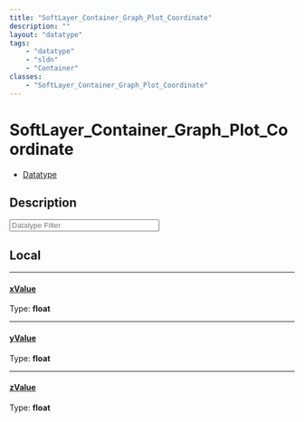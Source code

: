 ```yaml
---
title: "SoftLayer_Container_Graph_Plot_Coordinate"
description: ""
layout: "datatype"
tags:
    - "datatype"
    - "sldn"
    - "Container"
classes:
    - "SoftLayer_Container_Graph_Plot_Coordinate"
---
```


# SoftLayer_Container_Graph_Plot_Coordinate
<div id='service-datatype'>
    <ul id='sldn-reference-tabs'>
        <li id='datatype'> <a href='/reference/datatypes/SoftLayer_Container_Graph_Plot_Coordinate' >Datatype</a></li>
    </ul>
</div>

## Description 








<!-- Filer BEGIN -->
<div class="view-filters">
        <div class="clearfix">
            <div class="search-input-box">
                <input placeholder="Datatype Filter" onkeyup="titleSearch(inputId='prop-input', divId='properties', elementClass='prop-row')" 
                    type="text" id="prop-input" value="" size="30" maxlength="128" class="form-text">
            </div>
        </div>
</div>
<!-- Filer END -->

<div id="properties" class="content">
<div id="localProperties" class="prop-content" >

## Local
<div class="prop-row">

-----
[xValue]: #xvalue
#### [xValue]
  
<span class="type-label">Type: </span>**float**  



</div>
<div class="prop-row">

-----
[yValue]: #yvalue
#### [yValue]
  
<span class="type-label">Type: </span>**float**  



</div>
<div class="prop-row">

-----
[zValue]: #zvalue
#### [zValue]
  
<span class="type-label">Type: </span>**float**  



</div>
</div>
<!-- LOCAL PROPERTY END -->

</div>


